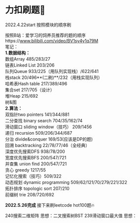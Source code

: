 # 力扣刷题💪  
2022.4.22start 按照模块的顺序刷

按照B站：爱学习的饲养员推荐的题的顺序https://www.bilibili.com/video/BV1sy4y1q79M  
笔记：  
**1.数据结构：**  
数组Array 485/283/27  
链表Linked List 203/206  
队列Queue 933/225（用队列实现栈）/622/641  
栈stack 20/496**(二刷)**/232（用栈实现队列）  
哈希表Hash table 217/389/496  
集合set 217/705（设计）  
堆Heap 215/692  
树&图  
**2.算法：**  
双指针two pointers 141/344/881  
二分查找 binary search 704/35/162/74  
滑动窗口 sliding window（技巧） 209/1456  
递归 recursion 509/206/344/687  
分治 divide&conquer 169/53(应该是DP的题)  
回溯 backtracking 22/78/77/46（全经典）  
深度优先搜索DFS 938/78/200  
宽度优先搜索BFS 200/547/721  
并查集 union find 200/547/721  
贪心 greedy 1217/55  
记忆化搜索（技巧）509/322  
动态规划 dynamic programming 509/62/121/70/279/221/322  
拓扑排序 topologic sort 207/210  
前缀树 trie 208/720/692  

**2022.5.26完成**
接下来刷leetcode hot100题🔥

240搜索二维矩阵 思想：二叉搜索树BST
239滑动窗口最大值 思想：